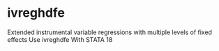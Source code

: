 # ivreghdfe
Extended instrumental variable regressions with multiple levels of fixed effects Use ivreghdfe With STATA 18
